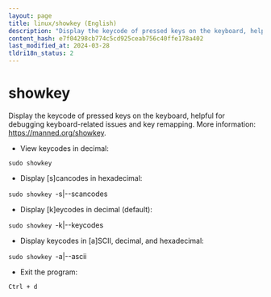 ```yaml
---
layout: page
title: linux/showkey (English)
description: "Display the keycode of pressed keys on the keyboard, helpful for debugging keyboard-related issues and key remapping."
content_hash: e7f04298cb774c5cd925ceab756c40ffe178a402
last_modified_at: 2024-03-28
tldri18n_status: 2
---
```

# showkey

Display the keycode of pressed keys on the keyboard, helpful for debugging keyboard-related issues and key remapping.
More information: <https://manned.org/showkey>.

- View keycodes in decimal:

`sudo showkey`

- Display [s]cancodes in hexadecimal:

`sudo showkey `<span class="tldr-var badge badge-pill bg-dark-lm bg-white-dm text-white-lm text-dark-dm font-weight-bold">-s|--scancodes</span>

- Display [k]eycodes in decimal (default):

`sudo showkey `<span class="tldr-var badge badge-pill bg-dark-lm bg-white-dm text-white-lm text-dark-dm font-weight-bold">-k|--keycodes</span>

- Display keycodes in [a]SCII, decimal, and hexadecimal:

`sudo showkey `<span class="tldr-var badge badge-pill bg-dark-lm bg-white-dm text-white-lm text-dark-dm font-weight-bold">-a|--ascii</span>

- Exit the program:

`Ctrl + d`
